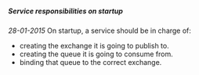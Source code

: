 ##### Service responsibilities on startup
*28-01-2015* On startup, a service should be in charge of:
* creating the exchange it is going to publish to.
* creating the queue it is going to consume from.
* binding that queue to the correct exchange.
